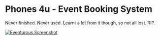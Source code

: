 # Phones 4u - Event Booking System

Never finished. Never used. Learnt a lot from it though, so not all lost. RIP.

[![Eventurous Screenshot](http://i.imgur.com/7ZRhvpG.png)](https://www.youtube.com/watch?v=QJFqy6Wmh5w)